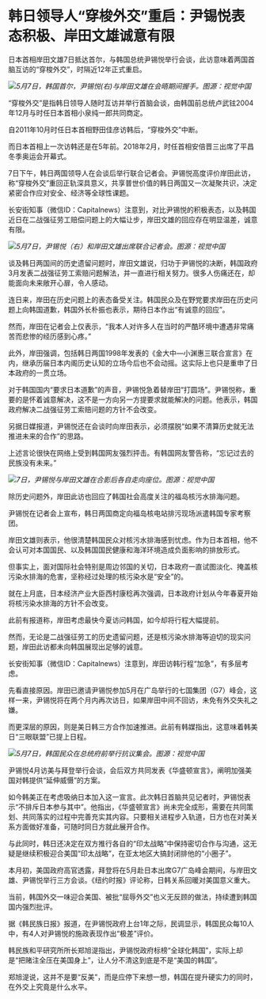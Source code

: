 # 韩日领导人“穿梭外交”重启：尹锡悦表态积极、岸田文雄诚意有限

日本首相岸田文雄7日抵达首尔，与韩国总统尹锡悦举行会谈，此访意味着两国首脑互访的“穿梭外交”，时隔近12年正式重启。

![](https://inews.gtimg.com/newsapp_bt/0/15791034573/1000)_5月7日，韩国首尔，尹锡悦(右)与岸田文雄在会晤期间握手。图源：视觉中国_

“穿梭外交”是指韩日领导人随时互访并举行首脑会谈，由韩国前总统卢武铉2004年12月与时任日本首相小泉纯一郎共同商定。

自2011年10月时任日本首相野田佳彦访韩后，“穿梭外交”中断。

而日本首相上一次访韩还是在5年前。2018年2月，时任首相安倍晋三出席了平昌冬季奥运会开幕式。

7日下午，韩日两国领导人在会谈后举行联合记者会。尹锡悦高度评价岸田此访，称“穿梭外交”重回正轨深具意义，共享普世价值的韩日两国又一次凝聚共识，决定紧密合作应对安全、经济等全球性课题。

长安街知事（微信ID：Capitalnews）注意到，对比尹锡悦的积极表态，以及韩国近日在二战强征劳工赔偿问题上的大幅让步，岸田文雄的回应存在明显温差，诚意有限。

![](https://inews.gtimg.com/newsapp_bt/0/15791034574/1000)_5月7日，尹锡悦（右）和岸田文雄出席联合记者会。图源：视觉中国_

谈及韩日两国间的历史遗留问题时，岸田文雄说，归功于尹锡悦的决断，韩国政府3月发表二战强征劳工索赔问题解法，并一直进行相关努力。很多人伤痛还在，却能面向未来敞开心扉，令人感动。

连日来，岸田在历史问题上的表态备受关注。韩国民众及在野党要求岸田在历史问题上向韩国道歉，韩国外长朴振也表示，期待日本作出“有诚意的回应”。

然而，岸田在记者会上仅表示，“我本人对许多人在当时的严酷环境中遭遇非常痛苦而悲惨的经历感到心疼。”

此外，岸田强调，包括韩日两国1998年发表的《金大中—小渊惠三联合宣言》在内，继承历届日本内阁历史认知的立场今后也不会动摇。这实际上也只是重申了日本政府的一贯立场。

对于韩国国内“要求日本道歉”的声音，尹锡悦急着替岸田“打圆场”。尹锡悦称，重要的是怀着诚意解决，这不是一方向另一方提要求就能解决的问题。他表示，韩国政府解决二战强征劳工索赔问题的方针不会改变。

另据日媒报道，尹锡悦还在会谈时向岸田表示，必须摆脱“如果不清算历史就无法推进未来的合作”的思路。

上述言论很快在网络上受到韩国网友强烈抨击。有韩国网友警告称，“忘记过去的民族没有未来。”

![](https://inews.gtimg.com/newsapp_bt/0/15791034615/1000)_7日，尹锡悦与岸田文雄在合影后各自走向座位。图源：视觉中国_

除历史问题外，岸田此访也回应了韩国社会高度关注的福岛核污水排海问题。

尹锡悦在记者会上宣布，韩日两国商定向福岛核电站排污现场派遣韩国专家考察团。

岸田文雄则表示，他很清楚韩国民众对核污水排海感到忧虑。作为日本首相，他不会认可对本国国民、以及韩国国民健康和海洋环境造成负面影响的排放形式。

但事实上，面对国际社会特别是周边邻国的关切，日本政府一直试图淡化、掩盖核污染水排海的危害，坚称经过处理的核污染水是“安全”的。

就在上月底，日本经济产业大臣西村康稔再次强调，日本政府计划从今年春夏开始将核污染水排海的方针不会改变。

此前有报道称，岸田考虑最快今夏访问韩国，如今却将行程大幅提前。

然而，无论是二战强征劳工的历史遗留问题，还是核污染水排海等迫切的现实问题，岸田此访都未向韩国展现出足够的诚意。

长安街知事（微信ID：Capitalnews）注意到，岸田访韩行程“加急”，有多层考虑。

先看直接原因。岸田已邀请尹锡悦参加5月在广岛举行的七国集团（G7）峰会，这样一来，尹锡悦将在两个月内再次访日，如果岸田中间不回访，未免有外交失礼之嫌。

而更深层的原因，则是美日韩三方合作加速推进。此前有韩媒指出，这意味着韩美日“三眼联盟”已提上日程。

![](https://inews.gtimg.com/newsapp_bt/0/15791034617/1000)_5月7日，韩国民众在总统府前举行抗议集会。图源：视觉中国_

尹锡悦4月访美与拜登举行会谈，会后双方共同发表《华盛顿宣言》，阐明加强美国对韩提供“延伸威慑”的方案。

如今韩美正在考虑吸纳日本加入这一宣言。此次韩日首脑共见记者时，尹锡悦表示“不排斥日本参与其中”。他指出，《华盛顿宣言》尚未完全成形，需要在共同策划、共同落实的过程中完善充实其内容。只要相关进程步入轨道，日方也在对美关系方面做好准备，可随时同日方就此展开合作。

与此同时，韩日还决定在双方推行各自的“印太战略”中保持密切合作与沟通，这无疑是继续积极迎合美国“印太战略”，在亚太地区大搞封闭排他的“小圈子”。

本月初，美国政府高官透露，拜登将在5月赴日本出席G7广岛峰会期间，与岸田文雄、尹锡悦举行三方会谈。《纽约时报》评论称，日韩关系回暖对美国意义重大。

当前，韩国外交一味迎合美国、被批“屈辱外交”也义无反顾的做法，持续遭到韩国国内强烈批评。

据《韩民族日报》报道，在尹锡悦政府上台1年之际，民调显示，韩国民众每10人中，有4人对尹锡悦的施政表现作出“极差”评价。

韩民族和平研究所所长郑旭湜指出，尹锡悦政府标榜“全球化韩国”，实际上却是“把赌注全压在美国身上”，让人分不清这到底是不是“美国的韩国”。

郑旭湜说，这并不是要“反美”，而是应停下来想一想，韩国在提升硬实力的同时，在外交上究竟是什么水平。

